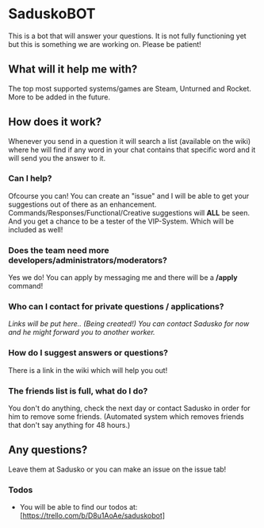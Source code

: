 # SaduskoBOT
This is a bot that will answer your questions. It is not fully functioning yet but this is something we are working on. Please be patient!

## What will it help me with?
The top most supported systems/games are Steam, Unturned and Rocket. More to be added in the future.

## How does it work?
Whenever you send in a question it will search a list (available on the wiki) where he will find if any word in your chat contains that specific word and it will send you the answer to it.

### Can I help?
Ofcourse you can! You can create an "issue" and I will be able to get your suggestions out of there as an enhancement. Commands/Responses/Functional/Creative suggestions will **ALL** be seen. And you get a chance to be a tester of the VIP-System. Which will be included as well!

### Does the team need more developers/administrators/moderators?
Yes we do! You can apply by messaging me and there will be a **/apply** command! 

### Who can I contact for private questions / applications?
_Links will be put here.. (Being created!) You can contact Sadusko for now and he might forward you to another worker._

### How do I suggest answers or questions?
There is a link in the wiki which will help you out!

### The friends list is full, what do I do?
You don't do anything, check the next day or contact Sadusko in order for him to remove some friends. (Automated system which removes friends that don't say anything for 48 hours.)

## Any questions?
Leave them at Sadusko or you can make an issue on the issue tab!


### Todos

 - You will be able to find our todos at: [https://trello.com/b/D8u1AoAe/saduskobot]
